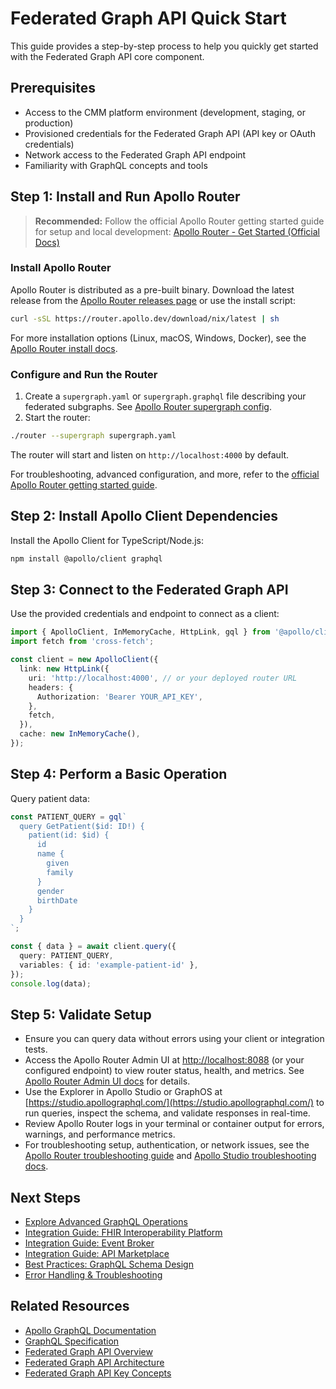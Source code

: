 # Federated Graph API Quick Start

This guide provides a step-by-step process to help you quickly get started with the Federated Graph API core component.

## Prerequisites
- Access to the CMM platform environment (development, staging, or production)
- Provisioned credentials for the Federated Graph API (API key or OAuth credentials)
- Network access to the Federated Graph API endpoint
- Familiarity with GraphQL concepts and tools

## Step 1: Install and Run Apollo Router

> **Recommended:** Follow the official Apollo Router getting started guide for setup and local development: [Apollo Router - Get Started (Official Docs)](https://www.apollographql.com/docs/router/getting-started/)

### Install Apollo Router
Apollo Router is distributed as a pre-built binary. Download the latest release from the [Apollo Router releases page](https://github.com/apollographql/router/releases) or use the install script:

```sh
curl -sSL https://router.apollo.dev/download/nix/latest | sh
```

For more installation options (Linux, macOS, Windows, Docker), see the [Apollo Router install docs](https://www.apollographql.com/docs/router/installation/).

### Configure and Run the Router
1. Create a `supergraph.yaml` or `supergraph.graphql` file describing your federated subgraphs. See [Apollo Router supergraph config](https://www.apollographql.com/docs/router/supergraphs/supergraph-config/).
2. Start the router:

```sh
./router --supergraph supergraph.yaml
```

The router will start and listen on `http://localhost:4000` by default.

For troubleshooting, advanced configuration, and more, refer to the [official Apollo Router getting started guide](https://www.apollographql.com/docs/router/getting-started/).

## Step 2: Install Apollo Client Dependencies
Install the Apollo Client for TypeScript/Node.js:

```sh
npm install @apollo/client graphql
```

## Step 3: Connect to the Federated Graph API
Use the provided credentials and endpoint to connect as a client:

```typescript
import { ApolloClient, InMemoryCache, HttpLink, gql } from '@apollo/client/core';
import fetch from 'cross-fetch';

const client = new ApolloClient({
  link: new HttpLink({
    uri: 'http://localhost:4000', // or your deployed router URL
    headers: {
      Authorization: 'Bearer YOUR_API_KEY',
    },
    fetch,
  }),
  cache: new InMemoryCache(),
});
```

## Step 4: Perform a Basic Operation
Query patient data:

```typescript
const PATIENT_QUERY = gql`
  query GetPatient($id: ID!) {
    patient(id: $id) {
      id
      name {
        given
        family
      }
      gender
      birthDate
    }
  }
`;

const { data } = await client.query({
  query: PATIENT_QUERY,
  variables: { id: 'example-patient-id' },
});
console.log(data);
```

## Step 5: Validate Setup
- Ensure you can query data without errors using your client or integration tests.
- Access the Apollo Router Admin UI at [http://localhost:8088](http://localhost:8088) (or your configured endpoint) to view router status, health, and metrics. See [Apollo Router Admin UI docs](https://www.apollographql.com/docs/router/telemetry/admin-ui/) for details.
- Use the Explorer in Apollo Studio or GraphOS at [https://studio.apollographql.com/](https://studio.apollographql.com/) to run queries, inspect the schema, and validate responses in real-time.
- Review Apollo Router logs in your terminal or container output for errors, warnings, and performance metrics.
- For troubleshooting setup, authentication, or network issues, see the [Apollo Router troubleshooting guide](https://www.apollographql.com/docs/router/troubleshooting/) and [Apollo Studio troubleshooting docs](https://www.apollographql.com/docs/studio/troubleshooting/).

## Next Steps
- [Explore Advanced GraphQL Operations](../03-advanced-topics/advanced-graphql-operations.md)
- [Integration Guide: FHIR Interoperability Platform](../../fhir-interoperability-platform/01-getting-started/quick-start.md)
- [Integration Guide: Event Broker](../../event-broker/01-getting-started/quick-start.md)
- [Integration Guide: API Marketplace](../../api-marketplace/01-getting-started/quick-start.md)
- [Best Practices: GraphQL Schema Design](../03-advanced-topics/schema-design.md)
- [Error Handling & Troubleshooting](../03-advanced-topics/error-handling.md)

## Related Resources
- [Apollo GraphQL Documentation](https://www.apollographql.com/docs/)
- [GraphQL Specification](https://spec.graphql.org/)
- [Federated Graph API Overview](./overview.md)
- [Federated Graph API Architecture](./architecture.md)
- [Federated Graph API Key Concepts](./key-concepts.md)
